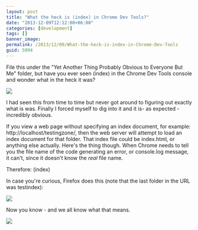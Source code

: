 ```yaml
---
layout: post
title: "What the heck is (index) in Chrome Dev Tools?"
date: "2013-12-09T12:12:00+06:00"
categories: [development]
tags: []
banner_image: 
permalink: /2013/12/09/What-the-heck-is-index-in-Chrome-Dev-Tools
guid: 5094
---
```


<p>
File this under the "Yet Another Thing Probably Obvious to Everyone But Me" folder, but have you ever seen (index) in the Chrome Dev Tools console and wonder what in the heck it was?
</p>
<!--more-->
<p>
<img src="https://static.raymondcamden.com/images/ss11.jpg" />
</p>

<p>
I had seen this from time to time but never got around to figuring out exactly what is was. Finally I forced myself to dig into it and it is- as expected - incredibly obvious.
</p>

<p>
If you view a web page without specifying an index document, for example: http://localhost/testingzone/, then the web server will attempt to load an index document for that folder. That index file could be index.html, or anything else actually. Here's the thing though. When Chrome needs to tell you the file name of the code generating an error, or console.log message, it can't, since it doesn't know the <i>real</i> file name. 
</p>

<p>
Therefore: (index)
</p>

<p>
In case you're curious, Firefox does this (note that the last folder in the URL was testindex):
</p>

<p>
<img src="https://static.raymondcamden.com/images/ss2.jpg" />
</p>

<p>
Now you know - and we all know what that means.
</p>

<p>
<img src="https://static.raymondcamden.com/images/knowing.png" />
</p>